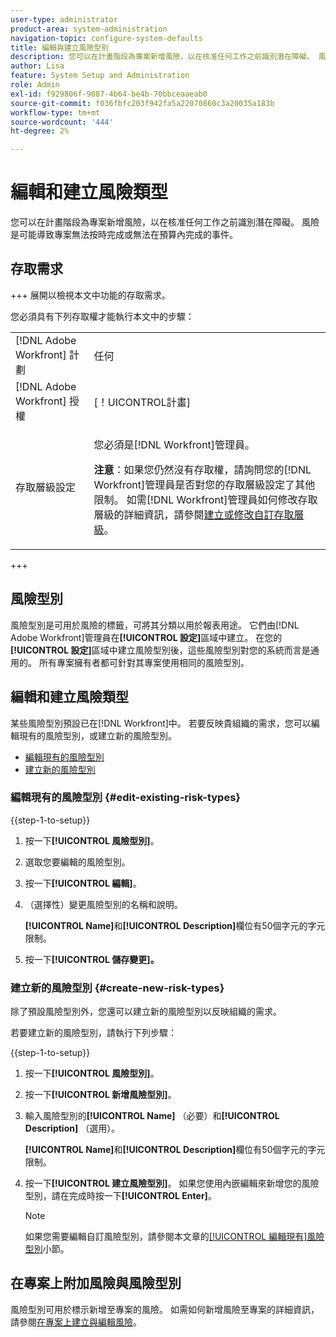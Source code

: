 ```yaml
---
user-type: administrator
product-area: system-administration
navigation-topic: configure-system-defaults
title: 編輯與建立風險型別
description: 您可以在計畫階段為專案新增風險，以在核准任何工作之前識別潛在障礙。 風險是可能導致專案無法按時完成或無法在預算內完成的事件。
author: Lisa
feature: System Setup and Administration
role: Admin
exl-id: f929806f-9087-4b64-be4b-70bbceaaeab0
source-git-commit: f036fbfc203f942fa5a22070860c3a20035a183b
workflow-type: tm+mt
source-wordcount: '444'
ht-degree: 2%

---
```


# 編輯和建立風險類型

<!--DON'T DELETE, DRAFT OR HIDE THIS ARTICLE. IT IS LINKED TO THE PRODUCT, THROUGH THE CONTEXT SENSITIVE HELP LINKS.-->

您可以在計畫階段為專案新增風險，以在核准任何工作之前識別潛在障礙。 風險是可能導致專案無法按時完成或無法在預算內完成的事件。

## 存取需求

+++ 展開以檢視本文中功能的存取需求。

您必須具有下列存取權才能執行本文中的步驟：

<table style="table-layout:auto"> 
 <col> 
 <col> 
 <tbody> 
  <tr> 
   <td role="rowheader">[!DNL Adobe Workfront] 計劃</td> 
   <td>任何</td> 
  </tr> 
  <tr> 
   <td role="rowheader">[!DNL Adobe Workfront] 授權</td> 
   <td>[！UICONTROL計畫]</td> 
  </tr> 
  <tr> 
   <td role="rowheader">存取層級設定</td> 
   <td> <p>您必須是[!DNL Workfront]管理員。</p> <p><b>注意</b>：如果您仍然沒有存取權，請詢問您的[!DNL Workfront]管理員是否對您的存取層級設定了其他限制。 如需[!DNL Workfront]管理員如何修改存取層級的詳細資訊，請參閱<a href="../../../administration-and-setup/add-users/configure-and-grant-access/create-modify-access-levels.md" class="MCXref xref">建立或修改自訂存取層級</a>。</p> </td> 
  </tr> 
 </tbody> 
</table>

+++

## 風險型別

風險型別是可用於風險的標籤，可將其分類以用於報表用途。 它們由[!DNL Adobe Workfront]管理員在&#x200B;**[!UICONTROL 設定]**&#x200B;區域中建立。 在您的&#x200B;**[!UICONTROL 設定]**&#x200B;區域中建立風險型別後，這些風險型別對您的系統而言是通用的。 所有專案擁有者都可針對其專案使用相同的風險型別。

## 編輯和建立風險類型

某些風險型別預設已在[!DNL Workfront]中。 若要反映貴組織的需求，您可以編輯現有的風險型別，或建立新的風險型別。

* [編輯現有的風險型別](#edit-existing-risk-types)
* [建立新的風險型別](#create-new-risk-types)

### 編輯現有的風險型別 {#edit-existing-risk-types}

{{step-1-to-setup}}

1. 按一下&#x200B;**[!UICONTROL 風險型別]**。
1. 選取您要編輯的風險型別。
1. 按一下&#x200B;**[!UICONTROL 編輯]**。
1. （選擇性）變更風險型別的名稱和說明。

   **[!UICONTROL Name]**&#x200B;和&#x200B;**[!UICONTROL Description]**&#x200B;欄位有50個字元的字元限制。

1. 按一下&#x200B;**[!UICONTROL 儲存變更]。**

### 建立新的風險型別 {#create-new-risk-types}

除了預設風險型別外，您還可以建立新的風險型別以反映組織的需求。

若要建立新的風險型別，請執行下列步驟：

{{step-1-to-setup}}

1. 按一下&#x200B;**[!UICONTROL 風險型別]**。
1. 按一下&#x200B;**[!UICONTROL 新增風險型別]**。
1. 輸入風險型別的&#x200B;**[!UICONTROL Name]** （必要）和&#x200B;**[!UICONTROL Description]** （選用）。

   **[!UICONTROL Name]**&#x200B;和&#x200B;**[!UICONTROL Description]**&#x200B;欄位有50個字元的字元限制。

1. 按一下&#x200B;**[!UICONTROL 建立風險型別]**。 如果您使用內嵌編輯來新增您的風險型別，請在完成時按一下&#x200B;**[!UICONTROL Enter]**。

   >[!NOTE]
   >
   >如果您需要編輯自訂風險型別，請參閱本文章的[[!UICONTROL 編輯現有]風險型別](#edit-existing-risk-types)小節。

## 在專案上附加風險與風險型別

風險型別可用於標示新增至專案的風險。 如需如何新增風險至專案的詳細資訊，請參閱[在專案上建立與編輯風險](../../../manage-work/projects/define-a-business-case/create-edit-risks-on-projects.md)。
